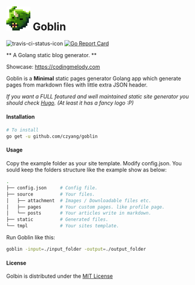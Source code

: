 # ![alt text](./source/attachment/goblin_icon.png "Logo Title Text 1") Goblin 

![travis-ci-status-icon](https://travis-ci.org/czyang/goblin.svg?branch=master "Build Status")
[![Go Report Card](https://goreportcard.com/badge/github.com/czyang/goblin)](https://goreportcard.com/report/github.com/czyang/goblin)

** A Golang static blog generator. **

Showcase: https://codingmelody.com

Goblin is a **Minimal** static pages generator Golang app which generate pages from markdown files with little extra JSON header.

*If you want a FULL featured and well maintained static site generator you should check [Hugo](https://github.com/spf13/hugo). (At least it has a fancy logo :P)*

#### Installation
```sh
# To install
go get -u github.com/czyang/goblin
```


#### Usage
Copy the example folder as your site template.
Modify config.json. 
You sould keep the folders structure like the example show as below:
```sh
.
├── config.json     # Config file.
├── source          # Your files.
│   ├── attachment  # Images / Downloadable files etc.
│   ├── pages       # Your custom pages. like profile page.
│   └── posts       # Your articles write in markdown.
├── static          # Generated files.
└── tmpl            # Your sites template.
```

Run Goblin like this:
```sh
goblin -input=./input_folder -output=./output_folder
```

#### License
Golbin is distributed under the [MIT License](./LICENSE.txt)
